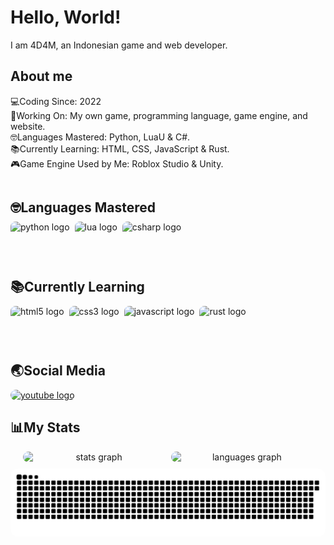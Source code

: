 <h1 align="left">Hello, World!</h1>

<p align="left">I am 4D4M, an Indonesian game and web developer.</p>

<h2 align="left">About me</h2>

<p align="left">
    💻Coding Since: 2022<br>
    🔨Working On: My own game, programming language, game engine, and website.<br>
    🤓Languages Mastered: Python, LuaU & C#.<br>
    📚Currently Learning: HTML, CSS, JavaScript & Rust.<br>
    🎮Game Engine Used by Me: Roblox Studio & Unity.
</p>

<div style="display: flex; flex-wrap: wrap; justify-content: space-around; gap: 20px; margin-bottom: 20px;">
    <div style="flex: 1; min-width: 280px; text-align: left;">
        <h2 style="font-size: 1.5em; margin-bottom: 10px;">🤓Languages Mastered</h2>
        <div style="display: flex; flex-wrap: wrap; align-items: center; gap: 8px;">
            <img src="https://cdn.jsdelivr.net/gh/devicons/devicon/icons/python/python-original.svg" height="40" alt="python logo" style="border-radius: 8px;"/>
            <img src="https://cdn.jsdelivr.net/gh/devicons/devicon/icons/lua/lua-original.svg" height="40" alt="lua logo" style="border-radius: 8px;"/>
            <img src="https://cdn.jsdelivr.net/gh/devicons/devicon/icons/csharp/csharp-original.svg" height="40" alt="csharp logo" style="border-radius: 8px;"/>
        </div>
    </div>
    <div style="flex: 1; min-width: 280px; text-align: left;">
        <h2 style="font-size: 1.5em; margin-bottom: 10px;">📚Currently Learning</h2>
        <div style="display: flex; flex-wrap: wrap; align-items: center; gap: 8px;">
            <img src="https://cdn.jsdelivr.net/gh/devicons/devicon/icons/html5/html5-original.svg" height="40" alt="html5 logo" style="border-radius: 8px;"/>
            <img src="https://cdn.jsdelivr.net/gh/devicons/devicon/icons/css3/css3-original.svg" height="40" alt="css3 logo" style="border-radius: 8px;"/>
            <img src="https://cdn.jsdelivr.net/gh/devicons/devicon/icons/javascript/javascript-original.svg" height="40" alt="javascript logo" style="border-radius: 8px;"/>
            <img src="https://cdn.jsdelivr.net/gh/devicons/devicon/icons/rust/rust-original.svg" height="40" alt="rust logo" style="border-radius: 8px;"/>
        </div>
    </div>
    <div style="flex: 1; min-width: 280px; text-align: left;">
        <h2 style="font-size: 1.5em; margin-bottom: 10px;">🌏Social Media</h2>
        <div style="display: flex; flex-wrap: wrap; align-items: center; gap: 8px;">
            <a href="https://www.youtube.com/@dot4d4m_lol" target="_blank" style="display: block; border-radius: 8px; overflow: hidden;">
                <img src="https://raw.githubusercontent.com/maurodesouza/profile-readme-generator/master/src/assets/icons/social/youtube/default.svg" width="52" height="40" alt="youtube logo" style="border-radius: 8px;"/>
            </a>
        </div>
    </div>

</div>

<h2 align="left">📊My Stats</h2>

<div align="center">
    <div style="display: flex; flex-wrap: wrap; justify-content: center; gap: 10px;">
        <img src="https://github-readme-stats.vercel.app/api?username=4D4M-lol&hide_title=false&hide_rank=false&show_icons=true&include_all_commits=true&count_private=true&disable_animations=false&theme=github_dark&locale=en&hide_border=true&order=1" width="45%" alt="stats graph" style="border-radius: 12px;"/>
        <img src="https://github-readme-stats.vercel.app/api/top-langs?username=4D4M-lol&locale=en&hide_title=false&layout=compact&card_width=320&langs_count=5&theme=github_dark&hide_border=true&order=2" width="45%" alt="languages graph" style="border-radius: 12px;"/>
        <img src="https://raw.githubusercontent.com/4D4M-lol/4D4M-lol/output/snake.svg" width="100%" alt="Snake animation" style="border-radius: 12px;"/>
    </div>
</div>
